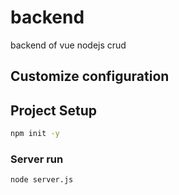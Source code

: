 # backend
backend of vue nodejs crud


## Customize configuration

## Project Setup

```sh
npm init -y
```

### Server run

```sh
node server.js
```

